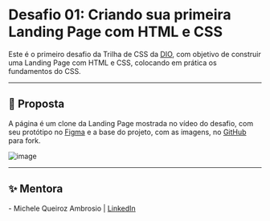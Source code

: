 # Desafio 01: Criando sua primeira Landing Page com HTML e CSS

Este é o primeiro desafio da Trilha de CSS da [DIO](dio.me), com objetivo de construir uma Landing Page com HTML e CSS, colocando em prática os fundamentos do CSS.

_______

## 🎯 Proposta

A página é um clone da Landing Page mostrada no vídeo do desafio, com seu protótipo no [Figma](https://www.figma.com/file/3PiokoJj9IhGDnNiWAJbz7/DIO---Desafio-01?node-id=2%3A6) e a base do projeto, com as imagens, no [GitHub](https://github.com/digitalinnovationone/trilha-css-desafio-01) para fork.

![image](https://user-images.githubusercontent.com/55519539/183538055-6cce606c-7d1d-4d15-a4be-ffeb5b37c956.png)

______

## ✨ Mentora

\- Michele Queiroz Ambrosio | [LinkedIn](https://www.linkedin.com/in/michele-ambrosio-a4899661/)

